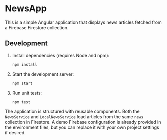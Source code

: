 # NewsApp

This is a simple Angular application that displays news articles fetched from a Firebase Firestore collection.

## Development

1. Install dependencies (requires Node and npm):
   ```bash
   npm install
   ```
2. Start the development server:
   ```bash
   npm start
   ```
3. Run unit tests:
   ```bash
   npm test
   ```

The application is structured with reusable components. Both the `NewsService` and `LocalNewsService` load articles from the same `news` collection in Firestore. A demo Firebase configuration is already provided in the environment files, but you can replace it with your own project settings if desired.
